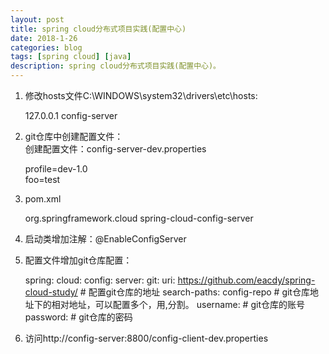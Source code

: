 ```yaml
---
layout: post
title: spring cloud分布式项目实践(配置中心)
date: 2018-1-26
categories: blog
tags: [spring cloud] [java]
description: spring cloud分布式项目实践(配置中心)。
---
```


1. 修改hosts文件C:\WINDOWS\system32\drivers\etc\hosts:  

    127.0.0.1 config-server  
    
2. git仓库中创建配置文件：  
    创建配置文件：config-server-dev.properties  
        
    profile=dev-1.0  
    foo=test    
    
3. pom.xml  

    <dependency>
        <groupId>org.springframework.cloud</groupId>
        <artifactId>spring-cloud-config-server</artifactId>
    </dependency>
    
4. 启动类增加注解：@EnableConfigServer  

5. 配置文件增加git仓库配置： 
    
    spring:
        cloud:
            config:
            server:
                git:
                    uri: https://github.com/eacdy/spring-cloud-study/     # 配置git仓库的地址
                    search-paths: config-repo                             # git仓库地址下的相对地址，可以配置多个，用,分割。
                    username:                                             # git仓库的账号
                    password:                                             # git仓库的密码
              
6. 访问http://config-server:8800/config-client-dev.properties  



